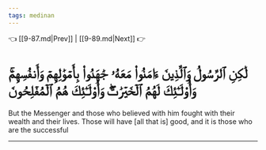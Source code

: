 ```yaml
---
tags: medinan
---
```


👈 [[9-87.md|Prev]] | [[9-89.md|Next]] 👉

# لَٰكِنِ ٱلرَّسُولُ وَٱلَّذِينَ ءَامَنُواْ مَعَهُۥ جَٰهَدُواْ بِأَمۡوَٰلِهِمۡ وَأَنفُسِهِمۡۚ وَأُوْلَـٰٓئِكَ لَهُمُ ٱلۡخَيۡرَٰتُۖ وَأُوْلَـٰٓئِكَ هُمُ ٱلۡمُفۡلِحُونَ

But the Messenger and those who believed with him fought with their wealth and their lives. Those will have [all that is] good, and it is those who are the successful

---

